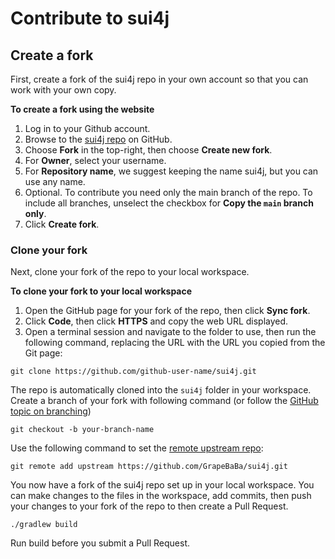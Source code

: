 # Contribute to sui4j

## Create a fork

First, create a fork of the sui4j repo in your own account so that you can work with your own copy.

**To create a fork using the website**

1. Log in to your Github account.
1. Browse to the [sui4j repo](https://github.com/GrapeBaBa/sui4j) on GitHub.
1. Choose **Fork** in the top-right, then choose **Create new fork**.
1. For **Owner**, select your username.
1. For **Repository name**, we suggest keeping the name sui4j, but you can use any name.
1. Optional. To contribute you need only the main branch of the repo. To include all branches, unselect the checkbox for **Copy the `main` branch only**.
1. Click **Create fork**.

### Clone your fork

Next, clone your fork of the repo to your local workspace.

**To clone your fork to your local workspace**
1. Open the GitHub page for your fork of the repo, then click **Sync fork**.
1. Click **Code**, then click **HTTPS** and copy the web URL displayed.
1. Open a terminal session and navigate to the folder to use, then run the following command, replacing the URL with the URL you copied from the Git page:

`git clone https://github.com/github-user-name/sui4j.git`

The repo is automatically cloned into the `sui4j` folder in your workspace.
Create a branch of your fork with following command (or follow the [GitHub topic on branching](https://docs.github.com/en/pull-requests/collaborating-with-pull-requests/proposing-changes-to-your-work-with-pull-requests/creating-and-deleting-branches-within-your-repository))

`git checkout -b your-branch-name`

Use the following command to set the [remote upstream repo](https://docs.github.com/en/pull-requests/collaborating-with-pull-requests/working-with-forks/configuring-a-remote-for-a-fork):

`git remote add upstream https://github.com/GrapeBaBa/sui4j.git`

You now have a fork of the sui4j repo set up in your local workspace. You can make changes to the files in the workspace, add commits, then push your changes to your fork of the repo to then create a Pull Request.

`./gradlew build`

Run build before you submit a Pull Request.
